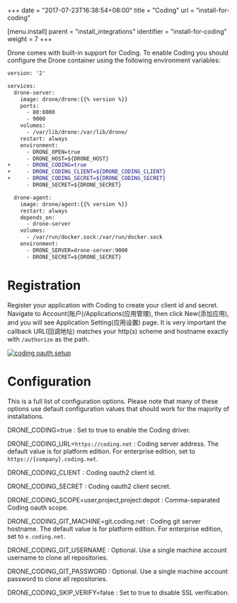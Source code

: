 +++
date = "2017-07-23T16:38:54+08:00"
title = "Coding"
url = "install-for-coding"

[menu.install]
  parent = "install_integrations"
  identifier = "install-for-coding"
  weight = 7
+++

Drone comes with built-in support for Coding. To enable Coding you should configure the Drone container using the following environment variables:

```diff
version: '2'

services:
  drone-server:
    image: drone/drone:{{% version %}}
    ports:
      - 80:8000
      - 9000
    volumes:
      - /var/lib/drone:/var/lib/drone/
    restart: always
    environment:
      - DRONE_OPEN=true
      - DRONE_HOST=${DRONE_HOST}
+     - DRONE_CODING=true
+     - DRONE_CODING_CLIENT=${DRONE_CODING_CLIENT}
+     - DRONE_CODING_SECRET=${DRONE_CODING_SECRET}
      - DRONE_SECRET=${DRONE_SECRET}

  drone-agent:
    image: drone/agent:{{% version %}}
    restart: always
    depends_on:
      - drone-server
    volumes:
      - /var/run/docker.sock:/var/run/docker.sock
    environment:
      - DRONE_SERVER=drone-server:9000
      - DRONE_SECRET=${DRONE_SECRET}
```

# Registration

Register your application with Coding to create your client id and secret.
Navigate to Account(账户)/Applications(应用管理), then click New(添加应用), and you will see Application Setting(应用设置) page.
It is very important the callback URL(回调地址) matches your http(s) scheme and hostname exactly with `/authorize` as the path.

<a href="images/coding_oauth.png" target="_blank"><img src="images/coding_oauth.png" alt="coding oauth setup"></a>

# Configuration

This is a full list of configuration options. Please note that many of these options use default configuration values that should work for the majority of installations.

DRONE_CODING=true
: Set to true to enable the Coding driver.

DRONE_CODING_URL=`https://coding.net`
: Coding server address. The default value is for platform edition. For enterprise edition, set to `https://{company}.coding.net`.

DRONE_CODING_CLIENT
: Coding oauth2 client id.

DRONE_CODING_SECRET
: Coding oauth2 client secret.

DRONE_CODING_SCOPE=user,project,project:depot
: Comma-separated Coding oauth scope.

DRONE_CODING_GIT_MACHINE=git.coding.net
: Coding git server hostname. The default value is for platform edition. For enterprise edition, set to `e.coding.net`.

DRONE_CODING_GIT_USERNAME
: Optional. Use a single machine account username to clone all repositories.

DRONE_CODING_GIT_PASSWORD
: Optional. Use a single machine account password to clone all repositories.

DRONE_CODING_SKIP_VERIFY=false
: Set to true to disable SSL verification.
